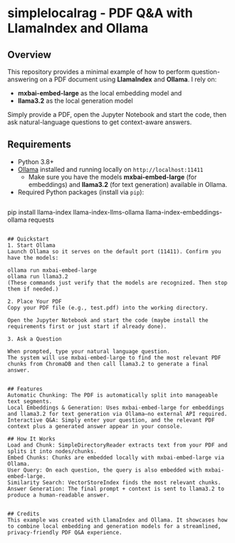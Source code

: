 # simplelocalrag - PDF Q&A with LlamaIndex and Ollama

## Overview
This repository provides a minimal example of how to perform question-answering on a PDF document using **LlamaIndex** and **Ollama**. I rely on:
- **mxbai-embed-large** as the local embedding model and
- **llama3.2** as the local generation model

Simply provide a PDF, open the Jupyter Notebook and start the code, then ask natural-language questions to get context-aware answers.

## Requirements

- Python 3.8+  
- [Ollama](https://github.com/jmorganca/ollama) installed and running locally on `http://localhost:11411`  
  - Make sure you have the models **mxbai-embed-large** (for embeddings) and **llama3.2** (for text generation) available in Ollama.
- Required Python packages (install via `pip`):
  ```bash
pip install llama-index llama-index-llms-ollama llama-index-embeddings-ollama  requests
```

## Quickstart
1. Start Ollama
Launch Ollama so it serves on the default port (11411). Confirm you have the models:

ollama run mxbai-embed-large
ollama run llama3.2
(These commands just verify that the models are recognized. Then stop them if needed.)

2. Place Your PDF
Copy your PDF file (e.g., test.pdf) into the working directory.

Open the Jupyter Notebook and start the code (maybe install the requirements first or just start if already done).

3. Ask a Question

When prompted, type your natural language question.
The system will use mxbai-embed-large to find the most relevant PDF chunks from ChromaDB and then call llama3.2 to generate a final answer.


## Features
Automatic Chunking: The PDF is automatically split into manageable text segments.
Local Embeddings & Generation: Uses mxbai-embed-large for embeddings and llama3.2 for text generation via Ollama—no external API required.
Interactive Q&A: Simply enter your question, and the relevant PDF context plus a generated answer appear in your console.

## How It Works
Load and Chunk: SimpleDirectoryReader extracts text from your PDF and splits it into nodes/chunks.
Embed Chunks: Chunks are embedded locally with mxbai-embed-large via Ollama.
User Query: On each question, the query is also embedded with mxbai-embed-large.
Similarity Search: VectorStoreIndex finds the most relevant chunks.
Answer Generation: The final prompt + context is sent to llama3.2 to produce a human-readable answer.


## Credits
This example was created with LlamaIndex and Ollama. It showcases how to combine local embedding and generation models for a streamlined, privacy-friendly PDF Q&A experience.
